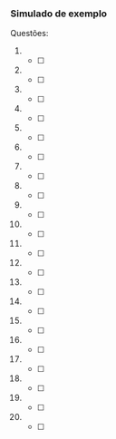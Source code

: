 ### Simulado de exemplo

Questões:

1. - [ ] 

2. - [ ] 

3. - [ ] 

4. - [ ] 

5. - [ ] 

6. - [ ] 

7. - [ ] 

8. - [ ] 

9. - [ ] 

10. - [ ] 

11. - [ ] 

12. - [ ] 

13. - [ ] 

14. - [ ] 

15. - [ ] 

16. - [ ] 

17. - [ ] 

18. - [ ] 

19. - [ ] 

20. - [ ]  
